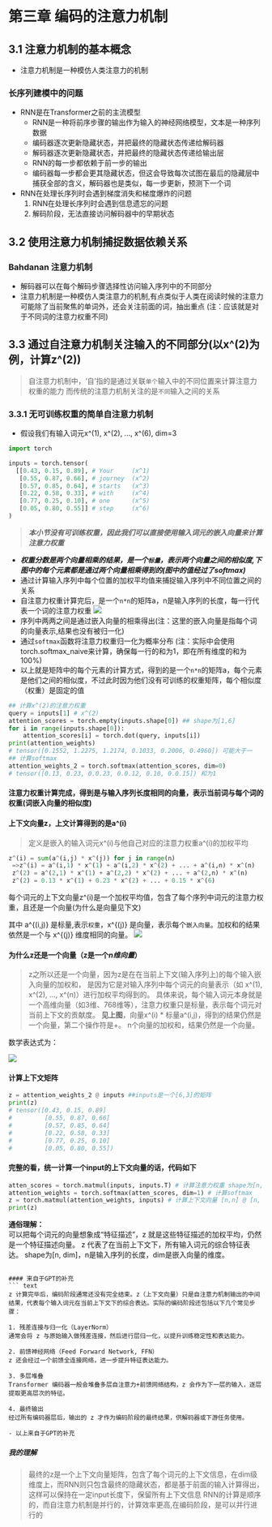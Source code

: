 # 第三章 编码的注意力机制
## 3.1 注意力机制的基本概念
- 注意力机制是一种模仿人类注意力的机制
### 长序列建模中的问题
- RNN是在Transformer之前的主流模型
    - RNN是一种将前序步骤的输出作为输入的神经网络模型，文本是一种序列数据
    - 编码器逐次更新隐藏状态，并把最终的隐藏状态传递给解码器
    - 解码器逐次更新隐藏状态，并把最终的隐藏状态传递给输出层
    - RNN的每一步都依赖于前一步的输出
    - 编码器每一步都会更其隐藏状态，但这会导致每次试图在最后的隐藏层中捕获全部的含义，解码器也是类似，每一步更新，预测下一个词
- RNN在处理长序列时会遇到梯度消失和梯度爆炸的问题
    1. RNN在处理长序列时会遇到信息遗忘的问题
    2. 解码阶段，无法直接访问解码器中的早期状态
## 3.2 使用注意力机制捕捉数据依赖关系
### Bahdanan 注意力机制
- 解码器可以在每个解码步骤选择性访问输入序列中的不同部分
- 注意力机制是一种模仿人类注意力的机制,有点类似于人类在阅读时候的注意力可能除了当前聚焦的单词外，还会关注前面的词，抽出重点 (注：应该就是对于不同词的注意力权重不同)

## 3.3 通过自注意力机制关注输入的不同部分(以x^(2)为例，计算z^(2))
>自注意力机制中，‘自’指的是通过关联`单个`输入中的不同位置来计算注意力权重的能力
>而传统的注意力机制关注的是`不同`输入之间的关系

### 3.3.1 无可训练权重的简单自注意力机制
- 假设我们有输入词元x^(1), x^(2), ..., x^(6), dim=3
```python
import torch

inputs = torch.tensor(
  [[0.43, 0.15, 0.89], # Your     (x^1)
   [0.55, 0.87, 0.66], # journey  (x^2)
   [0.57, 0.85, 0.64], # starts   (x^3)
   [0.22, 0.58, 0.33], # with     (x^4)
   [0.77, 0.25, 0.10], # one      (x^5)
   [0.05, 0.80, 0.55]] # step     (x^6)
)
```
> ***本小节没有可训练权重，因此我们可以直接使用输入词元的嵌入向量来计算注意力权重***

- ***权重分数是两个向量相乘的结果，是一个`标量`，表示两个向量之间的相似度,下图中的每个元素都是通过两个向量相乘得到的(图中的值经过了softmax)***
- 通过计算输入序列中每个位置的加权平均值来捕捉输入序列中不同位置之间的关系
- 自注意力权重计算完后，是一个`n*n`的矩阵a，n是输入序列的长度，每一行代表一个词的注意力权重
![](./images/3.3.png)
- 序列中两两之间是通过嵌入向量的相乘得出(注：这里的嵌入向量是指每个词的向量表示,结果也没有被归一化)
- 通过`softmax`函数将注意力权重归一化为概率分布 (注：实际中会使用torch.softmax_naive来计算，确保每一行的和为1，即在所有维度的和为100%)
- 以上就是矩阵中的每个元素的计算方式，得到的是一个`n*n`的矩阵a，每个元素是他们之间的相似度，不过此时因为他们没有可训练的权重矩阵，每个相似度（权重）是固定的值






```python
## 计算x^(2)的注意力权重
query = inputs[1] # x^(2)
attention_scores = torch.empty(inputs.shape[0]) ## shape为[1,6]
for i in range(inputs.shape[0]):
    attention_scores[i] = torch.dot(query, inputs[i])
print(attention_weights)
# tensor([0.1552, 1.2275, 1.2174, 0.1033, 0.2006, 0.4960]) 可能大于一
## 计算softmax
attention_weights_2 = torch.softmax(attention_scores, dim=0)
# tensor([0.13, 0.23, 0.0.23, 0.0.12, 0.10, 0.0.15]) 和为1

```
#### 注意力权重计算完成，得到是与输入序列长度相同的向量，表示当前词与每个词的权重(词嵌入向量的相似度)


#### 上下文向量z，上文计算得到的是a^(i)

>定义是嵌入的输入词元x^(i)与他自己对应的注意力权重a^(i)的加权平均
```python
z^(i) = sum(a^(i,j) * x^(j)) for j in range(n)
 =>z^(i) = a^(i,1) * x^(1) + a^(i,2) * x^(2) + ... + a^(i,n) * x^(n)
 z^(2) = a^(2,1) * x^(1) + a^(2,2) * x^(2) + ... + a^(2,n) * x^(n)
 z^(2) = 0.13 * x^(1) + 0.23 * x^(2) + ... + 0.15 * x^(6)
```

每个词元的上下文向量z^(i)是一个加权平均值，包含了每个序列中词元的注意力权重，且还是一个向量(为什么是向量见下文)

其中 a^{(i,j)} 是标量,表示`权重`，x^{(j)} 是向量，表示每个`嵌入向量`。加权和的结果依然是一个与 x^{(j)} 维度相同的向量。
![](./images/3.3.z_1.png)

#### 为什么z还是一个向量（z是一个***n维向量***）

>z之所以还是一个向量，因为z是在在当前上下文(输入序列上)的每个输入嵌入向量的加权和，
>是因为它是对输入序列中每个词元的向量表示（如 x^(1), x^(2), ..., x^(n)）进行加权平均得到的。
>具体来说，每个输入词元本身就是一个高维向量（如3维、768维等），注意力权重只是标量，表示每个词元对当前上下文的贡献度。
>**见上图**，向量x^(i) * 标量a^(i,j)，得到的结果仍然是一个向量，第二个操作符是+。
>n个向量的加权和，结果仍然是一个向量。


数学表达式为：

![](./images/3.3_z.png)



#### 计算上下文矩阵
```python
z = attention_weights_2 @ inputs ##inputs是一个[6,3]的矩阵
print(z)
# tensor([0.43, 0.15, 0.89]
#         [0.55, 0.87, 0.66]
#         [0.57, 0.85, 0.64]
#         [0.22, 0.58, 0.33]
#         [0.77, 0.25, 0.10]
#         [0.05, 0.80, 0.55])
```
#### 完整的看，统一计算一个input的上下文向量的话，代码如下
```python
atten_scores = torch.matmul(inputs, inputs.T) # 计算注意力权重 shape为[n, n]
attention_weights = torch.softmax(atten_scores, dim=1) # 计算softmax
z = torch.matmul(attention_weights, inputs) # 计算上下文向量 [n,n] @ [n, dim] = [n, dim]
print(z)
```


**通俗理解：**  
可以把每个词元的向量想象成“特征描述”，z 就是这些特征描述的加权平均，仍然是一个特征描述向量。
z 代表了在当前上下文下，所有输入词元的综合特征表达。
shape为[n, dim]，n是输入序列的长度，dim是嵌入向量的维度。
```

#### 来自于GPT的补充
``` text
z 计算完毕后，编码阶段通常还没有完全结束。z（上下文向量）只是自注意力机制输出的中间结果，代表每个输入词元在当前上下文下的综合表达。实际的编码阶段还包括以下几个常见步骤：

1. 残差连接与归一化（LayerNorm）
通常会将 z 与原始输入做残差连接，然后进行层归一化，以提升训练稳定性和表达能力。

2. 前馈神经网络（Feed Forward Network, FFN）
z 还会经过一个前馈全连接网络，进一步提升特征表达能力。

3. 多层堆叠
Transformer 编码器一般会堆叠多层自注意力+前馈网络结构，z 会作为下一层的输入，逐层提取更高层次的特征。

4. 最终输出
经过所有编码器层后，输出的 z 才作为编码阶段的最终结果，供解码器或下游任务使用。

- 以上来自于GPT的补充
```
##### 我的理解
> 最终的z是一个上下文向量矩阵，包含了每个词元的上下文信息，在dim级维度上，而RNN则只包含最终的隐藏状态，都是基于前面的输入计算得出，这样可以保持在一定input长度下，保留所有上下文信息
> RNN的计算是顺序的，而自注意力机制是并行的，计算效率更高,在编码阶段，是可以并行进行的


